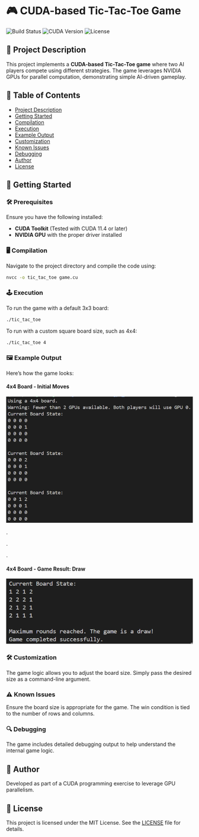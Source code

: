 
# 🎮 CUDA-based Tic-Tac-Toe Game

![Build Status](https://img.shields.io/badge/build-passing-brightgreen)
![CUDA Version](https://img.shields.io/badge/CUDA-12.6-blue)
![License](https://img.shields.io/badge/license-MIT-blue.svg)

## 📖 Project Description
This project implements a **CUDA-based Tic-Tac-Toe game** where two AI players compete using different strategies. The game leverages NVIDIA GPUs for parallel computation, demonstrating simple AI-driven gameplay.

## 📑 Table of Contents
- [Project Description](#-project-description)
- [Getting Started](#-getting-started)
- [Compilation](#-compilation)
- [Execution](#-execution)
- [Example Output](#-example-output)
- [Customization](#-customization)
- [Known Issues](#-known-issues)
- [Debugging](#-debugging)
- [Author](#-author)
- [License](#-license)


## 🚀 Getting Started

### 🛠 Prerequisites
Ensure you have the following installed:
- **CUDA Toolkit** (Tested with CUDA 11.4 or later)
- **NVIDIA GPU** with the proper driver installed

### 🖥 Compilation
Navigate to the project directory and compile the code using:

```bash
nvcc -o tic_tac_toe game.cu
```

### 🕹 Execution
To run the game with a default 3x3 board:

```bash
./tic_tac_toe
```

To run with a custom square board size, such as 4x4:

```bash
./tic_tac_toe 4
```

### 🖼 Example Output
Here’s how the game looks:

#### 4x4 Board - Initial Moves

![4x4 Draw Example](./output_screen/start.png)

.

.

.

#### 4x4 Board - Game Result: Draw

![4x4 Draw Example](./output_screen/result.png)



### 🛠 Customization
The game logic allows you to adjust the board size. Simply pass the desired size as a command-line argument.

### ⚠ Known Issues
Ensure the board size is appropriate for the game. The win condition is tied to the number of rows and columns.

### 🔍 Debugging
The game includes detailed debugging output to help understand the internal game logic.

## 👥 Author
Developed as part of a CUDA programming exercise to leverage GPU parallelism.

## 📜 License
This project is licensed under the MIT License. See the [LICENSE](LICENSE) file for details.

